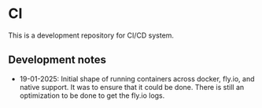 # CI

This is a development repository for CI/CD system.

## Development notes

- 19-01-2025: Initial shape of running containers across docker, fly.io, and
  native support. It was to ensure that it could be done. There is still an
  optimization to be done to get the fly.io logs.
